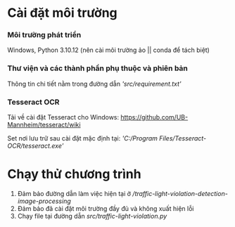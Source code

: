# Cài đặt môi trường
### Môi trường phát triển
Windows, Python 3.10.12 (nên cài môi trường ảo || conda để tách biệt)
### Thư viện và các thành phần phụ thuộc và phiên bản
Thông tin chi tiết nằm trong đường dẫn *'src/requirement.txt'*
### Tesseract OCR
Tải về cài đặt Tesseract cho Windows: https://github.com/UB-Mannheim/tesseract/wiki

Set nơi lưu trữ sau cài đặt mặc định tại: *'C:/Program Files/Tesseract-OCR/tesseract.exe'*

# Chạy thử chương trình
1. Đảm bảo đường dẫn làm việc hiện tại ở */traffic-light-violation-detection-image-processing*
2. Đảm bảo đã cài đặt môi trường đầy đủ và không xuất hiện lỗi
3. Chạy file tại đường dẫn *src/traffic-light-violation.py*
